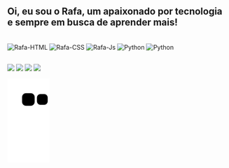 ## Oi, eu sou o Rafa, um apaixonado por tecnologia e sempre em busca de aprender mais!

<div style="display: inline_block"><br>
   <img align="center" alt="Rafa-HTML" height="30" width="40" src="https://cdn.jsdelivr.net/gh/homarr-labs/dashboard-icons/webp/windows-11.webp">
     <img align="center" alt="Rafa-CSS" height="30" width="40" src="https://cdn.jsdelivr.net/gh/homarr-labs/dashboard-icons/webp/microsoft.webp">
        <img align="center" alt="Rafa-Js" height="30" width="40" src="https://cdn.jsdelivr.net/gh/homarr-labs/dashboard-icons/webp/microsoft-intune.webp">
           <img align="center" alt="Python" height="30" width="40" src="https://cdn.jsdelivr.net/gh/homarr-labs/dashboard-icons/webp/microsoft-azure.webp">
              <img align="center" alt="Python" height="30" width="40" src=" https://cdn.jsdelivr.net/gh/homarr-labs/dashboard-icons/webp/office-365.webp">


</div>
  
  
  ##
 
<div> 
<a href="https://www.youtube.com/channel/UCfwLA4ADpHIMtkL8V5Q9ZqA" target="_blank"><img src="https://img.shields.io/badge/YouTube-FF0000?style=for-the-badge&logo=youtube&logoColor=white" target="_blank"></a>
<a href="https://www.instagram.com/10rsantos/" target="_blank"><img src="https://img.shields.io/badge/-Instagram-%23E4405F?style=for-the-badge&logo=instagram&logoColor=white" target="_blank"></a>
<a href = "mailto:rafaelcruzdossantoscontato@gmail.com"><img src="https://img.shields.io/badge/Gmail-D14836?style=for-the-badge&logo=gmail&logoColor=white" target="_blank"></a>
<a href="https://www.linkedin.com/in/rafaelcruzdossantos/" target="_blank"><img src="https://img.shields.io/badge/-LinkedIn-%230077B5?style=for-the-badge&logo=linkedin&logoColor=white" target="_blank"></a>  
  
  ![Snake animation](https://github.com/rafaelSantos03/rafaelSantos03/blob/output/github-contribution-grid-snake.svg)
  
</div>
  
